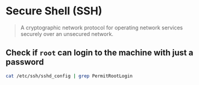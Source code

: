 # Secure Shell (SSH)

> A cryptographic network protocol for operating network services securely over an unsecured network.

## Check if `root` can login to the machine with just a password

```bash
cat /etc/ssh/sshd_config | grep PermitRootLogin
```